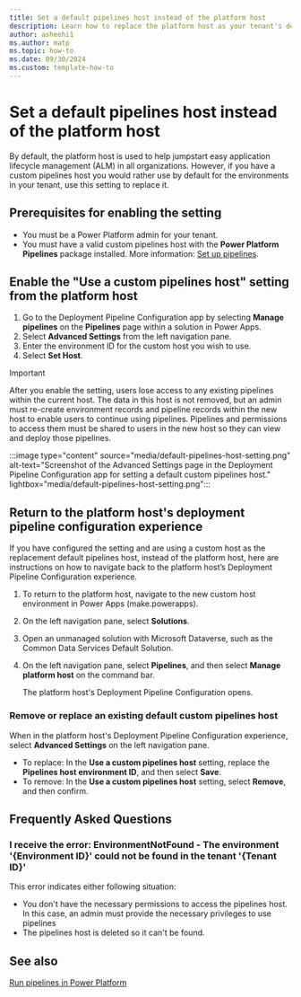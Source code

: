 ```yaml
---
title: Set a default pipelines host instead of the platform host
description: Learn how to replace the platform host as your tenant's default pipelines host.
author: asheehi1
ms.author: matp
ms.topic: how-to
ms.date: 09/30/2024
ms.custom: template-how-to
---
```

# Set a default pipelines host instead of the platform host

By default, the platform host is used to help jumpstart easy application lifecycle management (ALM) in all organizations. However, if you have a custom pipelines host you would rather use by default for the environments in your tenant, use this setting to replace it.

## Prerequisites for enabling the setting

- You must be a Power Platform admin for your tenant.
- You must have a valid custom pipelines host with the **Power Platform Pipelines** package installed. More information: [Set up pipelines](set-up-pipelines.md).

## Enable the "Use a custom pipelines host" setting from the platform host

1. Go to the Deployment Pipeline Configuration app by selecting **Manage pipelines** on the **Pipelines** page within a solution in Power Apps.
1. Select **Advanced Settings** from the left navigation pane.
1. Enter the environment ID for the custom host you wish to use.
1. Select **Set Host**.

> [!IMPORTANT]
> After you enable the setting, users lose access to any existing pipelines within the current host. The data in this host is not removed, but an admin must re-create environment records and pipeline records within the new host to enable users to continue using pipelines. Pipelines and permissions to access them must be shared to users in the new host so they can view and deploy those pipelines.

:::image type="content" source="media/default-pipelines-host-setting.png" alt-text="Screenshot of the Advanced Settings page in the Deployment Pipeline Configuration app for setting a default custom pipelines host." lightbox="media/default-pipelines-host-setting.png":::

## Return to the platform host's deployment pipeline configuration experience

If you have configured the setting and are using a custom host as the replacement default pipelines host, instead of the platform host, here are instructions on how to navigate back to the platform host’s Deployment Pipeline Configuration experience.

1. To return to the platform host, navigate to the new custom host environment in Power Apps (make.powerapps).
1. On the left navigation pane, select **Solutions**.
1. Open an unmanaged solution with Microsoft Dataverse, such as the Common Data Services Default Solution.
1. On the left navigation pane, select **Pipelines**, and then select **Manage platform host** on the command bar.

   The platform host's Deployment Pipeline Configuration opens.

### Remove or replace an existing default custom pipelines host

When in the platform host's Deployment Pipeline Configuration experience, select **Advanced Settings** on the left navigation pane.

- To replace: In the **Use a custom pipelines host** setting, replace the **Pipelines host environment ID**, and then select **Save**.
- To remove: In the **Use a custom pipelines host** setting, select **Remove**, and then confirm.

## Frequently Asked Questions

### I receive the error: EnvironmentNotFound - The environment '{Environment ID}' could not be found in the tenant '{Tenant ID}'

This error indicates either following situation:

- You don't have the necessary permissions to access the pipelines host. In this case, an admin must provide the necessary privileges to use pipelines
- The pipelines host is deleted so it can't be found.

## See also

[Run pipelines in Power Platform](run-pipeline.md)
